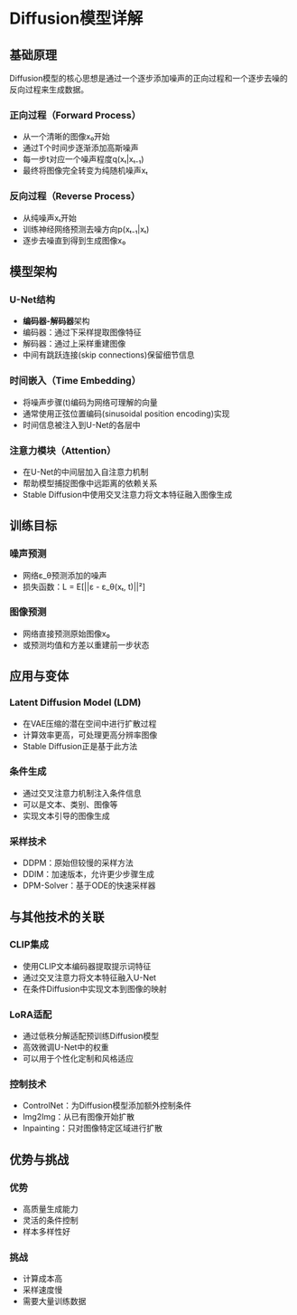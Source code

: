 # Diffusion模型详解

## 基础原理

Diffusion模型的核心思想是通过一个逐步添加噪声的正向过程和一个逐步去噪的反向过程来生成数据。

### 正向过程（Forward Process）
- 从一个清晰的图像x₀开始
- 通过T个时间步逐渐添加高斯噪声
- 每一步t对应一个噪声程度q(xₜ|xₜ₋₁)
- 最终将图像完全转变为纯随机噪声xₜ

### 反向过程（Reverse Process）
- 从纯噪声xₜ开始
- 训练神经网络预测去噪方向p(xₜ₋₁|xₜ)
- 逐步去噪直到得到生成图像x₀

## 模型架构

### U-Net结构
- **编码器-解码器**架构
- 编码器：通过下采样提取图像特征
- 解码器：通过上采样重建图像
- 中间有跳跃连接(skip connections)保留细节信息

### 时间嵌入（Time Embedding）
- 将噪声步骤(t)编码为网络可理解的向量
- 通常使用正弦位置编码(sinusoidal position encoding)实现
- 时间信息被注入到U-Net的各层中

### 注意力模块（Attention）
- 在U-Net的中间层加入自注意力机制
- 帮助模型捕捉图像中远距离的依赖关系
- Stable Diffusion中使用交叉注意力将文本特征融入图像生成

## 训练目标

### 噪声预测
- 网络ε_θ预测添加的噪声
- 损失函数：L = E[||ε - ε_θ(xₜ, t)||²]

### 图像预测
- 网络直接预测原始图像x₀
- 或预测均值和方差以重建前一步状态

## 应用与变体

### Latent Diffusion Model (LDM)
- 在VAE压缩的潜在空间中进行扩散过程
- 计算效率更高，可处理更高分辨率图像
- Stable Diffusion正是基于此方法

### 条件生成
- 通过交叉注意力机制注入条件信息
- 可以是文本、类别、图像等
- 实现文本引导的图像生成

### 采样技术
- DDPM：原始但较慢的采样方法
- DDIM：加速版本，允许更少步骤生成
- DPM-Solver：基于ODE的快速采样器

## 与其他技术的关联

### CLIP集成
- 使用CLIP文本编码器提取提示词特征
- 通过交叉注意力将文本特征融入U-Net
- 在条件Diffusion中实现文本到图像的映射

### LoRA适配
- 通过低秩分解适配预训练Diffusion模型
- 高效微调U-Net中的权重
- 可以用于个性化定制和风格适应

### 控制技术
- ControlNet：为Diffusion模型添加额外控制条件
- Img2Img：从已有图像开始扩散
- Inpainting：只对图像特定区域进行扩散

## 优势与挑战

### 优势
- 高质量生成能力
- 灵活的条件控制
- 样本多样性好

### 挑战
- 计算成本高
- 采样速度慢
- 需要大量训练数据
